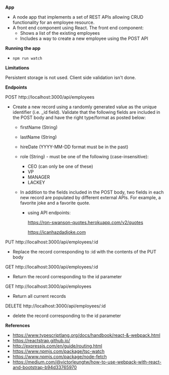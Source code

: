 **App**

- A node app that implements a set of REST APIs allowing CRUD functionality for an employee resource.
- A front end component using React. The front end component:
  - Shows a list of the existing employees
  - Includes a way to create a new employee using the POST API

**Running the app**
- `npm run watch`

**Limitations**

Persistent storage is not used.
Client side validation isn't done.

**Endpoints**

POST http://localhost:3000/api/employees

- Create a new record using a randomly generated value as the unique identifier (i.e. _id field).  Validate that the following fields are included in the POST body and have the right type/format as posted below:
    - firstName (String)
    - lastName (String)
    - hireDate (YYYY-MM-DD format must be in the past)
    - role (String) - must be one of the following (case-insensitive):
        - CEO (can only be one of these)
        - VP
        - MANAGER
        - LACKEY

    - In addition to the fields included in the POST body, two fields in each new record are populated by different external APIs.  For example, a favorite joke and a favorite quote.
        - using API endpoints:

            https://ron-swanson-quotes.herokuapp.com/v2/quotes

            https://icanhazdadjoke.com

PUT http://localhost:3000/api/employees/:id

- Replace the record corresponding to :id with the contents of the PUT body


GET http://localhost:3000/api/employees/:id

- Return the record corresponding to the id parameter


GET http://localhost:3000/api/employees

- Return all current records


DELETE http://localhost:3000/api/employees/:id

- delete the record corresponding to the id parameter


**References**

- https://www.typescriptlang.org/docs/handbook/react-&-webpack.html
- https://reactstrap.github.io/
- http://expressjs.com/en/guide/routing.html
- https://www.npmjs.com/package/tsc-watch
- https://www.npmjs.com/package/node-fetch
- https://medium.com/@victorleungtw/how-to-use-webpack-with-react-and-bootstrap-b94d33765970